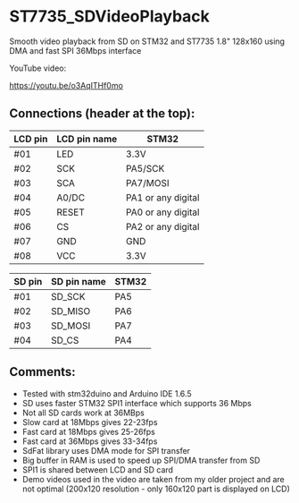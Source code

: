 # ST7735_SDVideoPlayback
Smooth video playback from SD on STM32 and ST7735 1.8" 128x160 using DMA and fast SPI 36Mbps interface

YouTube video:

https://youtu.be/o3AqITHf0mo


## Connections (header at the top):

|LCD pin|LCD pin name|STM32|
|--|--|--|
 |#01| LED| 3.3V|
 |#02| SCK |PA5/SCK|
 |#03| SCA |PA7/MOSI|
 |#04| A0/DC|PA1 or any digital
 |#05| RESET|PA0 or any digital|
 |#06| CS|PA2 or any digital|
 |#07| GND | GND|
 |#08| VCC | 3.3V|

|SD pin|SD pin name|STM32|
|--|--|--|
|#01| SD_SCK| PA5|
|#02| SD_MISO |PA6|
|#03| SD_MOSI |PA7|
|#04| SD_CS |PA4|


## Comments:
- Tested with stm32duino and Arduino IDE 1.6.5
- SD uses faster STM32 SPI1 interface which supports 36 Mbps
- Not all SD cards work at 36MBps
- Slow card at 18Mbps gives 22-23fps
- Fast card at 18Mbps gives 25-26fps
- Fast card at 36Mbps gives 33-34fps
- SdFat library uses DMA mode for SPI transfer
- Big buffer in RAM is used to speed up SPI/DMA transfer from SD
- SPI1 is shared between LCD and SD card
- Demo videos used in the video are taken from my older project and are not optimal (200x120 resolution - only 160x120 part is displayed on LCD)
 
